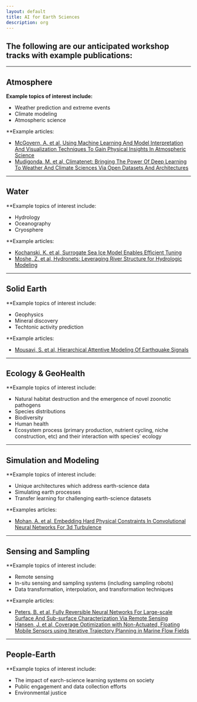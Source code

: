 ```yaml
---
layout: default
title: AI for Earth Sciences
description: org
---  
```


## The following are our anticipated workshop tracks with example publications: 

---  

## Atmosphere  

<b>Example topics of interest include:</b> 

* Weather prediction and extreme events 
* Climate modeling  
* Atmospheric science

**Example articles:  

* [McGovern, A. et al, Using Machine Learning And Model Interpretation And Visualization Techniques To Gain Physical Insights In Atmospheric Science](https://ai4earthscience.github.io/iclr-2020-workshop/papers/ai4earth16.pdf)  
* [Mudigonda, M. et al, Climatenet: Bringing The Power Of Deep Learning To Weather And Climate Sciences Via Open Datasets And Architectures](https://ai4earthscience.github.io/iclr-2020-workshop/papers/ai4earth21.pdf)  

---  

## Water   

**Example topics of interest include:  

* Hydrology  
* Oceanography  
* Cryosphere  

**Example articles:  

* [Kochanski, K. et al, Surrogate Sea Ice Model Enables Efficient Tuning](https://ai4earthscience.github.io/iclr-2020-workshop/papers/ai4earth26.pdf)   
* [Moshe, Z. et al, Hydronets: Leveraging River Structure for Hydrologic Modeling](https://ai4earthscience.github.io/iclr-2020-workshop/papers/ai4earth04.pdf)  

---  

## Solid Earth   

**Example topics of interest include:  

* Geophysics  
* Mineral discovery  
* Techtonic activity prediction  

**Example articles:  

* [Mousavi, S. et al, Hierarchical Attentive Modeling Of Earthquake Signals](https://www.researchgate.net/publication/343542274_HIERARCHICAL_ATTENTIVE_MODELING_OF_EARTH-_QUAKE_SIGNALS)

---  

## Ecology & GeoHealth  

**Example topics of interest include:  

* Natural habitat destruction and the emergence of novel zoonotic pathogens  
* Species distributions  
* Biodiversity  
* Human health  
* Ecosystem process (primary production, nutrient cycling, niche construction, etc) and their interaction with species' ecology  

---  

## Simulation and Modeling  

**Example topics of interest include:  

* Unique architectures which address earth-science data  
* Simulating earth processes  
* Transfer learning for challenging earth-science datasets  

**Examples articles:  

* [Mohan, A. et al, Embedding Hard Physical Constraints In Convolutional Neural Networks For 3d Turbulence](https://ai4earthscience.github.io/iclr-2020-workshop/papers/ai4earth14.pdf)  

---  

## Sensing and Sampling    

**Example topics of interest include:  

* Remote sensing  
* In-situ sensing and sampling systems (including sampling robots)   
* Data transformation, interpolation, and transformation techniques  

**Example articles:  

* [Peters, B. et al, Fully Reversible Neural Networks For Large-scale Surface And Sub-surface Characterization Via Remote Sensing](https://ai4earthscience.github.io/iclr-2020-workshop/papers/ai4earth24.pdf)   
* [Hansen, J. et al, Coverage Optimization with Non-Actuated, Floating Mobile Sensors
using Iterative Trajectory Planning in Marine Flow Fields](https://www.cim.mcgill.ca/~mrl/pubs/jhansen/IROS2018.pdf)

---  

## People-Earth    

**Example topics of interest include:  

* The impact of earch-science learning systems on society    
* Public engagement and data collection efforts  
* Environmental justice  
